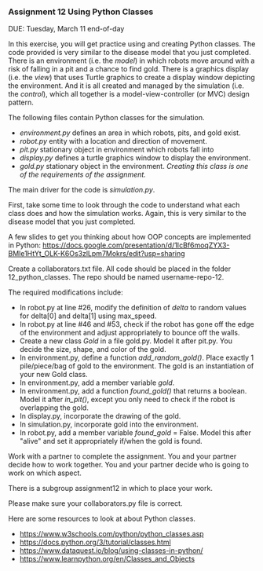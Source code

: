 ### Assignment 12 Using Python Classes

DUE: Tuesday, March 11 end-of-day

In this exercise, you will get practice using and creating Python classes. The code provided is very similar to the disease model that you just completed. There is an environment (i.e. the _model_) in which robots move around with a risk of falling in a pit and a chance to find gold. There is a graphics display (i.e. the _view_) that uses Turtle graphics to create a display window depicting the environment. And it is all created and managed by the simulation (i.e. the _control_), which all together is a model-view-controller (or MVC) design pattern. 

The following files contain Python classes for the simulation.

- _environment.py_ defines an area in which robots, pits, and gold exist.
- _robot.py_ entity with a location and direction of movement.
- _pit.py_ stationary object in environment which robots fall into 
- _display.py_ defines a turtle graphics window to display the environment.
- _gold.py_ stationary object in the environment. _Creating this class is one of the requirements of the assignment._

 The main driver for the code is _simulation.py_.

First, take some time to look through the code to understand what each class does and how the simulation works. Again, this is very similar to the disease model that you just completed.

A few slides to get you thinking about how OOP concepts are implemented in Python: https://docs.google.com/presentation/d/1IcBf6moqZYX3-BMle1HtYt_OLK-K6Os3zlLpm7Mokrs/edit?usp=sharing

Create a collaborators.txt file. All code should be placed in the folder 12\_python\_classes. The repo should be named username-repo-12.

The required modifications include:

- In robot.py at line #26, modify the definition of _delta_ to random values for delta[0] and delta[1] using max\_speed.
- In robot.py at line #46 and #53, check if the robot has gone off the edge of the environment and adjust appropriately to bounce off the walls.
- Create a new class _Gold_ in a file gold.py. Model it after pit.py. You decide the size, shape, and color of the gold.
- In environment.py, define a function _add\_random\_gold()_. Place exactly 1 pile/piece/bag of gold to the environment. The gold is an instantiation of your new Gold class.
- In environment.py, add a member variable _gold_.
- In environment.py, add a function _found\_gold()_ that returns a boolean. Model it after _in\_pit()_, except you only need to check if the robot is overlapping the gold.
- In display.py, incorporate the drawing of the gold.
- In simulation.py, incorporate gold into the environment.
- In robot.py, add a member variable _found\_gold_ = False. Model this after "alive" and set it appropriately if/when the gold is found.

Work with a partner to complete the assignment. You and your partner decide how to work together. You and your partner decide who is going to work on which aspect.

There is a subgroup assignment12 in which to place your work.

Please make sure your collaborators.py file is correct.

Here are some resources to look at about Python classes.

- https://www.w3schools.com/python/python_classes.asp
- https://docs.python.org/3/tutorial/classes.html
- https://www.dataquest.io/blog/using-classes-in-python/
- https://www.learnpython.org/en/Classes_and_Objects


